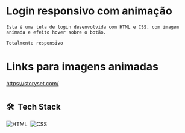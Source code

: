 # Login responsivo com animação

    Esta é uma tela de login desenvolvida com HTML e CSS, com imagem animada e efeito hover sobre o botão.

    Totalmente responsivo
# Links para imagens animadas 
https://storyset.com/
#

## 🛠 &nbsp;Tech Stack

![HTML](https://img.shields.io/badge/-HTML-05122A?style=flat&logo=HTML5)&nbsp;
![CSS](https://img.shields.io/badge/-CSS-05122A?style=flat&logo=CSS3&logoColor=1572B6)&nbsp;
